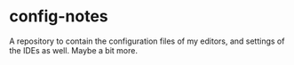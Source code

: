 # config-notes
A repository to contain the configuration files of my editors, and settings of the IDEs as well. Maybe a bit more.
